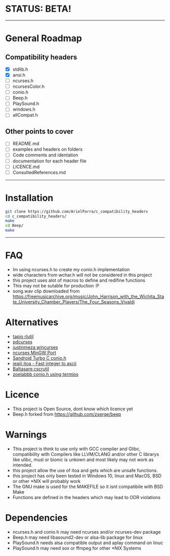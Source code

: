 # STATUS: BETA!

---

# General Roadmap

## Compatibility headers

- [x] stdlib.h
- [x] ansi.h
- [ ] ncurses.h
- [ ] ncursesColor.h
- [ ] conio.h
- [ ] Beep.h
- [ ] PlaySound.h
- [ ] windows.h
- [ ] allCompat.h

## Other points to cover

- [ ] README.md
- [ ] examples and headers on folders
- [ ] Code comments and identation
- [ ] documentation for each header file
- [ ] LICENCE.md
- [ ] ConsultedReferences.md

---

# Installation

```sh
git clone https://github.com/ArielParra/c_compatibility_headers
cd c_compatibility_headers/
make
cd Beep/
make
```

---

# FAQ

- Im using ncurses.h to create my conio.h implementation
- wide characters from wchar.h will not be considered in this project
- this project uses alot of macros to define and redifine functions
- This may not be sutable for production :P
- song.wav clip downloaded from https://freemusicarchive.org/music/John_Harrison_with_the_Wichita_State_University_Chamber_Players/The_Four_Seasons_Vivaldi

# Alternatives

- [tapio rlutil](https://github.com/tapio/rlutil)
- [pdcurses](https://pdcurses.org/)
- [justinmeza wincurses](https://github.com/justinmeza/wincurses)
- [ncurses MinGW Port](https://invisible-island.net/ncurses/#download_mingw)
- [Sandroid Turbo C conio.h](https://www.sandroid.org/TurboC/index.html)
- [jeaiii itoa - Fast integer to ascii](https://github.com/jeaiii/itoa)
- [Baltasarq cscrutil](https://github.com/Baltasarq/cscrutil)
- [zoelabbb conio.h using termios](https://github.com/zoelabbb/conio.h/tree/master)

# Licence

- This project is Open Source, dont know which licence yet
- Beep.h forked from https://github.com/zserge/beep

# Warnings

- This project is think to use only with GCC compiler and Glibc, compatibility with Compilers like LLVM/CLANG and/or other C librarys like ulibc, musl or bionic is unkown and most likely may not work as intended.
- this project allow the use of itoa and gets which are unsafe functions.
- this project has only been tested in Windows 10, linux and MacOS, BSD or other \*NIX will probably work
- The GNU make is used for the MAKEFILE so it isnt compatibile with BSD Make
- Functions are defined in the headers which may lead to ODR violations

# Dependencies

- ncurses.h and conio.h may need ncurses and/or ncurses-dev package
- Beep.h may need libasound2-dev or alsa-lib package for linux
- PlaySound.h needs alsa compatible output and aplay command on linuc
- PlaySound.h may need sox or ffmpeg for other \*NIX Systems
